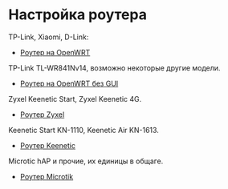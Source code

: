 # Настройка роутера

TP-Link, Xiaomi, D-Link:
* [Роутер на OpenWRT](./4-setup-owrt.md)

TP-Link TL-WR841Nv14, возможно некоторые другие модели.
* [Роутер на OpenWRT без GUI](./4-setup-owrt-cli.md)

Zyxel Keenetic Start, Zyxel Keenetic 4G.
* [Роутер Zyxel](./4-setup-zyxel.md)

Keenetic Start KN-1110, Keenetic Air KN-1613.
* [Роутер Keenetic](./4-setup-keenetic.md)

Microtic hAP и прочие, их единицы в общаге.
* [Роутер Microtik](./4-setup-microtik.md)
